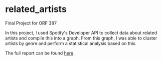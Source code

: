 # related_artists
Final Project for ORF 387

In this project, I used Spotify's Developer API to collect data about related artists and compile this into a graph. From this graph, I was able to cluster artists by genre and perform a statistical analysis based on this.

The full report can be found [here](https://docs.google.com/document/d/1izYrKyQ_wUiDEfP8LEetdQ5JUNTXYZZdE4fn15mWZnk/edit?usp=sharing).

